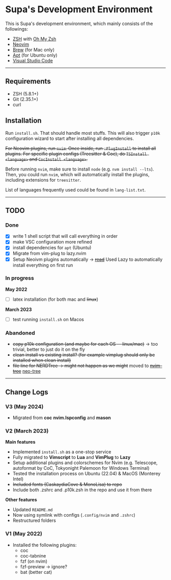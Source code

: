 # Supa's Development Environment

This is Supa's development environment, which mainly consists of the followings:

- [ZSH](https://www.zsh.org/) with [Oh My Zsh](https://ohmyz.sh/)
- [Neovim](https://neovim.io/)
- [Brew](https://brew.sh/) (for Mac only)
- [Apt](https://ubuntu.com/server/docs/package-management) (for Ubuntu only)
- [Visual Studio Code](https://code.visualstudio.com/)

---

## Requirements

- ZSH (5.8.1+)
- Git (2.35.1+)
- curl

## Installation

Run `install.sh`. That should handle most stuffs. This will also trigger `p10k` configuration wizard to start after installing all dependencies.

~~For Neovim plugins, run `nvim`. Once inside, run `:PlugInstall` to install all plugins. For specific plugin configs (Treesitter & Coc), do `TSInstall <language>` and `CocInstall <language>`.~~

Before running `nvim`, make sure to install `node` (e.g. `nvm install --lts`). Then, you could run `nvim`, which will automatically install the plugins, including extensions for `treesitter`.

List of languages frequently used could be found in `lang-list.txt`.

---

## TODO

### Done

- [x] write 1 shell script that will call everything in order
- [x] make VSC configuration more refined
- [x] install dependencies for `apt` (Ubuntu)
- [x] Migrate from vim-plug to lazy.nvim
- [x] Setup Neoivm plugins automatically -> ~~[read](https://stackoverflow.com/questions/13522599/how-to-run-vim-commands-from-terminal)~~ Used Lazy to automatically install everything on first run

### In progress

**May 2022**

- [ ] latex installation (for both mac and ~~linux~~)

**March 2023**

- [ ] test running `install.sh` on Macos

### Abandoned

- ~~copy p10k configuration (and maybe for each OS -- linux/mac)~~ -> too trivial, better to just do it on the fly
- ~~clean install vs existing install? (for example vimplug should only be installed when clean install)~~
- ~~file line for NERDTree -> might not happen as we might~~ moved to ~~[nvim-tree](https://github.com/nvim-tree/nvim-tree.lua)~~ [neo-tree](https://github.com/nvim-neo-tree/neo-tree.nvim)

---

## Change Logs

### V3 (May 2024)

- Migrated from **coc** **nvim.lspconfig** and **mason**

### V2 (March 2023)

**Main features**

- Implemented `install.sh` as a one-stop service
- Fully migrated to **Vimscript** to **Lua** and **VimPlug** to **Lazy**
- Setup additional plugins and colorschemes for Nvim (e.g. Telescope, autoformat by CoC, Tokyonight Palemoon for Windows Terminal)
- Tested the installation process on Ubuntu (22.04) & MacOS (Monterey Intel)
- ~~Included fonts (CaskaydiaCove & MonoLisa) to repo~~
- Include both .zshrc and .p10k.zsh in the repo and use it from there

**Other features**

- Updated `README.md`
- Now using symlink with configs (`.config/nvim` and `.zshrc`)
- Restructured folders

### V1 (May 2022)

- Installed the following plugins:
  - coc
  - coc-tabnine
  - fzf (on nvim)
  - fzf-preview -> ignore?
  - bat (better cat)

